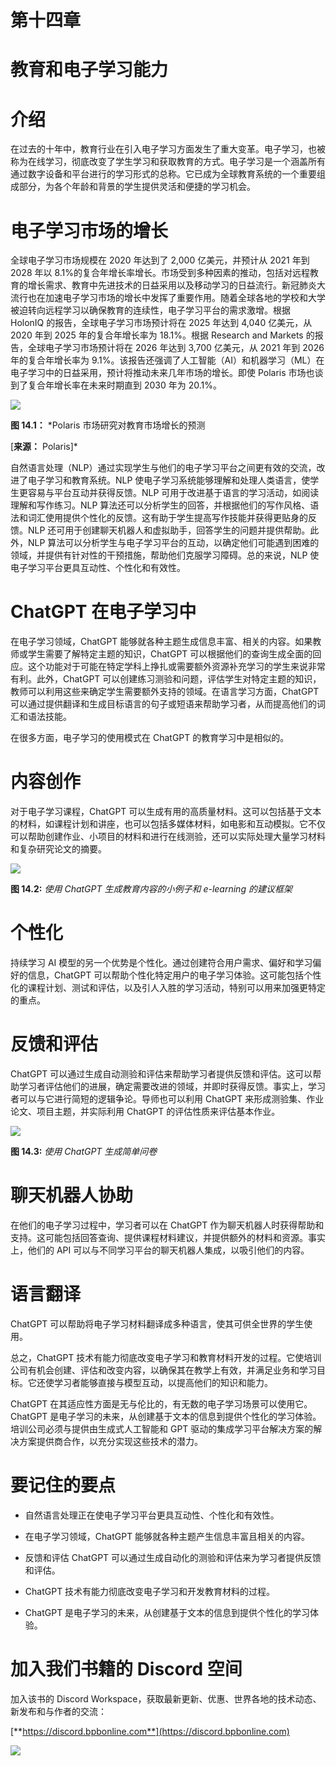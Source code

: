 # 第十四章

# 教育和电子学习能力

# 介绍

在过去的十年中，教育行业在引入电子学习方面发生了重大变革。电子学习，也被称为在线学习，彻底改变了学生学习和获取教育的方式。电子学习是一个涵盖所有通过数字设备和平台进行的学习形式的总称。它已成为全球教育系统的一个重要组成部分，为各个年龄和背景的学生提供灵活和便捷的学习机会。

# 电子学习市场的增长

全球电子学习市场规模在 2020 年达到了 2,000 亿美元，并预计从 2021 年到 2028 年以 8.1%的复合年增长率增长。市场受到多种因素的推动，包括对远程教育的增长需求、教育中先进技术的日益采用以及移动学习的日益流行。新冠肺炎大流行也在加速电子学习市场的增长中发挥了重要作用。随着全球各地的学校和大学被迫转向远程学习以确保教育的连续性，电子学习平台的需求激增。根据 HolonIQ 的报告，全球电子学习市场预计将在 2025 年达到 4,040 亿美元，从 2020 年到 2025 年的复合年增长率为 18.1%。根据 Research and Markets 的报告，全球电子学习市场预计将在 2026 年达到 3,700 亿美元，从 2021 年到 2026 年的复合年增长率为 9.1%。该报告还强调了人工智能（AI）和机器学习（ML）在电子学习中的日益采用，预计将推动未来几年市场的增长。即使 Polaris 市场也谈到了复合年增长率在未来时期直到 2030 年为 20.1%。

![](img/Figure-14.1.jpg)

**图 14.1：** *Polaris 市场研究对教育市场增长的预测

[**来源：** Polaris]*

自然语言处理（NLP）通过实现学生与他们的电子学习平台之间更有效的交流，改进了电子学习和教育系统。NLP 使电子学习系统能够理解和处理人类语言，使学生更容易与平台互动并获得反馈。NLP 可用于改进基于语言的学习活动，如阅读理解和写作练习。NLP 算法还可以分析学生的回答，并根据他们的写作风格、语法和词汇使用提供个性化的反馈。这有助于学生提高写作技能并获得更贴身的反馈。NLP 还可用于创建聊天机器人和虚拟助手，回答学生的问题并提供帮助。此外，NLP 算法可以分析学生与电子学习平台的互动，以确定他们可能遇到困难的领域，并提供有针对性的干预措施，帮助他们克服学习障碍。总的来说，NLP 使电子学习平台更具互动性、个性化和有效性。

# ChatGPT 在电子学习中

在电子学习领域，ChatGPT 能够就各种主题生成信息丰富、相关的内容。如果教师或学生需要了解特定主题的知识，ChatGPT 可以根据他们的查询生成全面的回应。这个功能对于可能在特定学科上挣扎或需要额外资源补充学习的学生来说非常有利。此外，ChatGPT 可以创建练习测验和问题，评估学生对特定主题的知识，教师可以利用这些来确定学生需要额外支持的领域。在语言学习方面，ChatGPT 可以通过提供翻译和生成目标语言的句子或短语来帮助学习者，从而提高他们的词汇和语法技能。

在很多方面，电子学习的使用模式在 ChatGPT 的教育学习中是相似的。

# 内容创作

对于电子学习课程，ChatGPT 可以生成有用的高质量材料。这可以包括基于文本的材料，如课程计划和讲座，也可以包括多媒体材料，如电影和互动模拟。它不仅可以帮助创建作业、小项目的材料和进行在线测验，还可以实际处理大量学习材料和复杂研究论文的摘要。

![](img/Figure-14.2.jpg)

**图 14.2:** *使用 ChatGPT 生成教育内容的小例子和 e-learning 的建议框架*

# 个性化

持续学习 AI 模型的另一个优势是个性化。通过创建符合用户需求、偏好和学习偏好的信息，ChatGPT 可以帮助个性化特定用户的电子学习体验。这可能包括个性化的课程计划、测试和评估，以及引人入胜的学习活动，特别可以用来加强更特定的重点。

# 反馈和评估

ChatGPT 可以通过生成自动测验和评估来帮助学习者提供反馈和评估。这可以帮助学习者评估他们的进展，确定需要改进的领域，并即时获得反馈。事实上，学习者可以与它进行简短的逻辑争论。导师也可以利用 ChatGPT 来形成测验集、作业论文、项目主题，并实际利用 ChatGPT 的评估性质来评估基本作业。

![](img/Figure-14.3.jpg)

**图 14.3:** *使用 ChatGPT 生成简单问卷*

# 聊天机器人协助

在他们的电子学习过程中，学习者可以在 ChatGPT 作为聊天机器人时获得帮助和支持。这可能包括回答查询、提供课程材料建议，并提供额外的材料和资源。事实上，他们的 API 可以与不同学习平台的聊天机器人集成，以吸引他们的内容。

# 语言翻译

ChatGPT 可以帮助将电子学习材料翻译成多种语言，使其可供全世界的学生使用。

总之，ChatGPT 技术有能力彻底改变电子学习和教育材料开发的过程。它使培训公司有机会创建、评估和改变内容，以确保其在教学上有效，并满足业务和学习目标。它还使学习者能够直接与模型互动，以提高他们的知识和能力。

ChatGPT 在其适应性方面是无与伦比的，有无数的电子学习场景可以使用它。ChatGPT 是电子学习的未来，从创建基于文本的信息到提供个性化的学习体验。培训公司必须与提供由生成式人工智能和 GPT 驱动的集成学习平台解决方案的解决方案提供商合作，以充分实现这些技术的潜力。

# 要记住的要点

+   自然语言处理正在使电子学习平台更具互动性、个性化和有效性。

+   在电子学习领域，ChatGPT 能够就各种主题产生信息丰富且相关的内容。

+   反馈和评估 ChatGPT 可以通过生成自动化的测验和评估来为学习者提供反馈和评估。

+   ChatGPT 技术有能力彻底改变电子学习和开发教育材料的过程。

+   ChatGPT 是电子学习的未来，从创建基于文本的信息到提供个性化的学习体验。

# 加入我们书籍的 Discord 空间

加入该书的 Discord Workspace，获取最新更新、优惠、世界各地的技术动态、新发布和与作者的交流：

[**https://discord.bpbonline.com**](https://discord.bpbonline.com)

![](img/dis.jpg)
